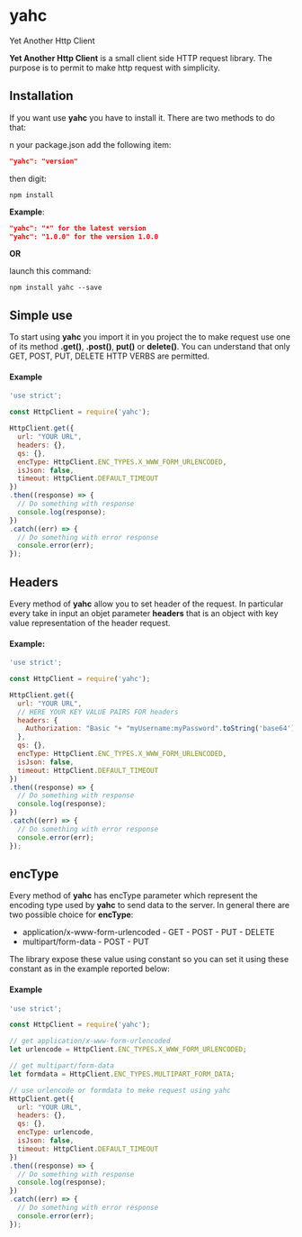 # yahc
Yet Another Http Client

**Yet Another Http Client** is a small client side HTTP request library. The 
purpose is to permit to make http request with simplicity.

## Installation
If you want use **yahc** you have to install it. There are two methods to do 
that:

n your package.json add the following item:
```json
"yahc": "version"
```
then digit:
```console
npm install
```
**Example**:
```json
"yahc": "*" for the latest version
"yahc": "1.0.0" for the version 1.0.0
```

**OR**

launch this command:
```console
npm install yahc --save
```
## Simple  use

To start using **yahc** you import it in you project the to make request use one
of its method **.get()**, **.post()**, **put()** or **delete()**. You can
understand that only GET, POST, PUT, DELETE HTTP VERBS are permitted.  

#### Example

```javascript
'use strict';

const HttpClient = require('yahc');

HttpClient.get({
  url: "YOUR URL",
  headers: {},
  qs: {},
  encType: HttpClient.ENC_TYPES.X_WWW_FORM_URLENCODED,
  isJson: false,
  timeout: HttpClient.DEFAULT_TIMEOUT
})
.then((response) => {
  // Do something with response
  console.log(response);  
})
.catch((err) => {
  // Do something with error response
  console.error(err); 
});  
```

## Headers
Every method of **yahc** allow you to set header of the request. In particular every
take in input an objet parameter **headers** that is an object with key value
representation of the header request.

#### Example:

```javascript
'use strict';

const HttpClient = require('yahc');

HttpClient.get({
  url: "YOUR URL",
  // HERE YOUR KEY VALUE PAIRS FOR headers
  headers: {
    Authorization: "Basic "+ "myUsername:myPassword".toString('base64')
  },
  qs: {},
  encType: HttpClient.ENC_TYPES.X_WWW_FORM_URLENCODED,
  isJson: false,
  timeout: HttpClient.DEFAULT_TIMEOUT
})
.then((response) => {
  // Do something with response
  console.log(response);  
})
.catch((err) => {
  // Do something with error response
  console.error(err); 
});  
```

## encType 
Every method of **yahc** has encType parameter which represent the encoding 
type used by **yahc** to send data to the server. In general there are two
possible choice for **encType**:
* application/x-www-form-urlencoded - GET - POST - PUT - DELETE
* multipart/form-data - POST - PUT

The library expose these value using constant so you can set it using these 
constant as in the example reported below:
#### Example

```javascript
'use strict';

const HttpClient = require('yahc');

// get application/x-www-form-urlencoded
let urlencode = HttpClient.ENC_TYPES.X_WWW_FORM_URLENCODED;

// get multipart/form-data
let formdata = HttpClient.ENC_TYPES.MULTIPART_FORM_DATA;

// use urlencode or formdata to meke request using yahc
HttpClient.get({
  url: "YOUR URL",
  headers: {},
  qs: {},
  encType: urlencode,
  isJson: false,
  timeout: HttpClient.DEFAULT_TIMEOUT
})
.then((response) => {
  // Do something with response
  console.log(response);  
})
.catch((err) => {
  // Do something with error response
  console.error(err); 
});  
```



